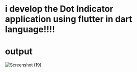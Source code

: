 # i develop the Dot Indicator application using flutter in dart language!!!!

# output

![Screenshot (19)](https://github.com/user-attachments/assets/46b618f1-d878-4605-98ef-38a6b450d257)
